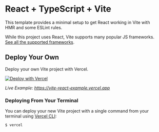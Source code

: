 # React + TypeScript + Vite

This template provides a minimal setup to get React working in Vite with HMR and
some ESLint rules.

While this project uses React, Vite supports many popular JS frameworks.
[See all the supported frameworks](https://vitejs.dev/guide/#scaffolding-your-first-vite-project).

## Deploy Your Own

Deploy your own Vite project with Vercel.

[![Deploy with Vercel](https://vercel.com/button)](https://vercel.com/new/clone?repository-url=https://github.com/vercel/vercel/tree/main/examples/vite-react&template=vite-react)

_Live Example: https://vite-react-example.vercel.app_

### Deploying From Your Terminal

You can deploy your new Vite project with a single command from your terminal
using [Vercel CLI](https://vercel.com/download):

```shell
$ vercel
```
